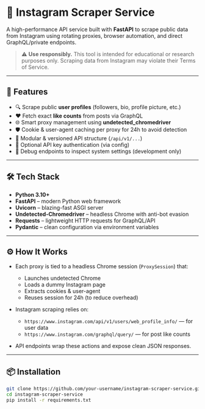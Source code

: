 # 📸 Instagram Scraper Service

A high-performance API service built with **FastAPI** to scrape public data from Instagram using rotating proxies, browser automation, and direct GraphQL/private endpoints.

> ⚠️ **Use responsibly.** This tool is intended for educational or research purposes only. Scraping data from Instagram may violate their Terms of Service.

---

## 🚀 Features

- 🔍 Scrape public **user profiles** (followers, bio, profile picture, etc.)
- ❤️ Fetch exact **like counts** from posts via GraphQL
- 🌐 Smart proxy management using **undetected_chromedriver**
- 🛡️ Cookie & user-agent caching per proxy for 24h to avoid detection
- 🧱 Modular & versioned API structure (`/api/v1/...`)
- 🔐 Optional API key authentication (via config)
- 🧪 Debug endpoints to inspect system settings (development only)

---

## 🛠️ Tech Stack

- **Python 3.10+**
- **FastAPI** – modern Python web framework
- **Uvicorn** – blazing-fast ASGI server
- **Undetected-Chromedriver** – headless Chrome with anti-bot evasion
- **Requests** – lightweight HTTP requests for GraphQL/API
- **Pydantic** – clean configuration via environment variables

---

## ⚙️ How It Works

- Each proxy is tied to a headless Chrome session (`ProxySession`) that:
  - Launches undetected Chrome
  - Loads a dummy Instagram page
  - Extracts cookies & user-agent
  - Reuses session for 24h (to reduce overhead)

- Instagram scraping relies on:
  - `https://www.instagram.com/api/v1/users/web_profile_info/` — for user data  
  - `https://www.instagram.com/graphql/query/` — for post like counts

- API endpoints wrap these actions and expose clean JSON responses.

---

## 📦 Installation

```bash
git clone https://github.com/your-username/instagram-scraper-service.git
cd instagram-scraper-service
pip install -r requirements.txt
